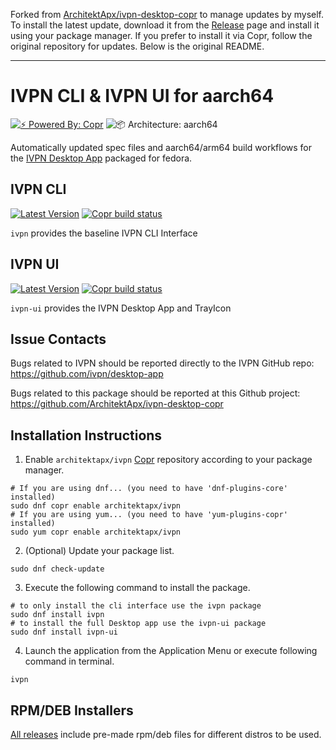 Forked from [ArchitektApx/ivpn-desktop-copr](https://github.com/ArchitektApx/ivpn-desktop-copr) to manage updates by myself. To install the latest update, download it from the [Release](https://github.com/yuxqiu/ivpn-desktop-copr/releases) page and install it using your package manager. If you prefer to install it via Copr, follow the original repository for updates. Below is the original README.

---

# IVPN CLI & IVPN UI for aarch64

[![⚡️ Powered By: Copr](https://img.shields.io/badge/⚡️_Powered_by-COPR-blue?style=flat-square)](https://copr.fedorainfracloud.org/)
![📦 Architecture: aarch64](https://img.shields.io/badge/📦_Architecture-aarch64-blue?style=flat-square)

Automatically updated spec files and aarch64/arm64 build workflows for the [IVPN Desktop App](https://github.com/ivpn/desktop-app) packaged for fedora.

## IVPN CLI
[![Latest Version](https://img.shields.io/badge/dynamic/json?color=blue&label=Version&query=builds.latest.source_package.version&url=https%3A%2F%2Fcopr.fedorainfracloud.org%2Fapi_3%2Fpackage%3Fownername%3Darchitektapx%26projectname%3Divpn%26packagename%3Divpn%26with_latest_build%3DTrue&style=flat-square&logoColor=blue)](https://copr.fedorainfracloud.org/coprs/architektapx/ivpn/package/ivpn/)
[![Copr build status](https://copr.fedorainfracloud.org/coprs/architektapx/ivpn/package/ivpn/status_image/last_build.png)](https://copr.fedorainfracloud.org/coprs/architektapx/ivpn/package/ivpn/)

`ivpn` provides the baseline IVPN CLI Interface

## IVPN UI
[![Latest Version](https://img.shields.io/badge/dynamic/json?color=blue&label=Version&query=builds.latest.source_package.version&url=https%3A%2F%2Fcopr.fedorainfracloud.org%2Fapi_3%2Fpackage%3Fownername%3Darchitektapx%26projectname%3Divpn%26packagename%3Divpn-ui%26with_latest_build%3DTrue&style=flat-square&logoColor=blue)](https://copr.fedorainfracloud.org/coprs/architektapx/ivpn/package/ivpn-ui/)
[![Copr build status](https://copr.fedorainfracloud.org/coprs/architektapx/ivpn/package/ivpn-ui/status_image/last_build.png)](https://copr.fedorainfracloud.org/coprs/architektapx/ivpn/package/ivpn-ui/)

`ivpn-ui` provides the IVPN Desktop App and TrayIcon

## Issue Contacts
Bugs related to IVPN should be reported directly to the IVPN GitHub repo:
<https://github.com/ivpn/desktop-app>

Bugs related to this package should be reported at this Github project:
<https://github.com/ArchitektApx/ivpn-desktop-copr>

## Installation Instructions
1. Enable `architektapx/ivpn` [Copr](https://copr.fedorainfracloud.org/coprs/architektapx/ivpn/) repository according to your package manager.

```Shell
# If you are using dnf... (you need to have 'dnf-plugins-core' installed)
sudo dnf copr enable architektapx/ivpn
# If you are using yum... (you need to have 'yum-plugins-copr' installed)
sudo yum copr enable architektapx/ivpn
```

2. (Optional) Update your package list.
```Shell
sudo dnf check-update
```

3. Execute the following command to install the package.
```Shell
# to only install the cli interface use the ivpn package
sudo dnf install ivpn
# to install the full Desktop app use the ivpn-ui package
sudo dnf install ivpn-ui
```

4. Launch the application from the Application Menu or execute following command in terminal.
```Shell
ivpn
```

## RPM/DEB Installers
[All releases](https://github.com/ArchitektApx/ivpn-desktop-copr/releases) include pre-made rpm/deb files for different distros to be used.